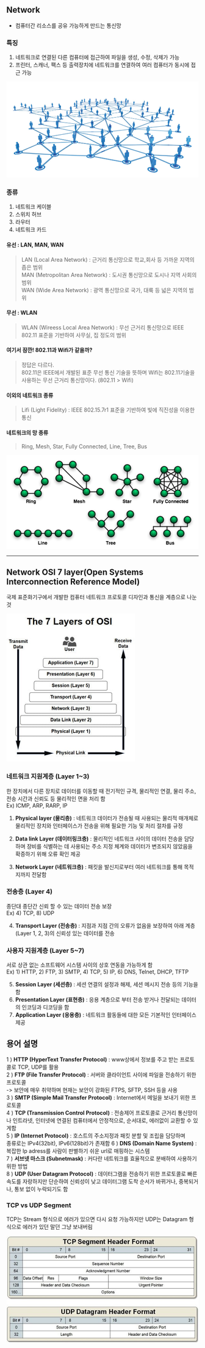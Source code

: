 ## **Network**
- 컴퓨터간 리소스를 공유 가능하게 만드는 통신망

### **특징**
1. 네트워크로 연결된 다른 컴퓨터에 접근하여 파일을 생성, 수정, 삭제가 가능
1. 프린터, 스캐너, 팩스 등 출력장치에 네트워크를 연결하여 여러 컴퓨터가 동시에 접근 가능   

![Network.jpg](./network.jpg)

### **종류**
1. 네트워크 케이블
1. 스위치 허브
1. 라우터
1. 네트워크 카드
 
#### **유선 : LAN, MAN, WAN**
>LAN (Local Area Network) : 근거리 통신망으로 학교,회사 등 가까운 지역의 좁은 범위   
>MAN (Metropolitan Area Network) : 도시권 통신망으로 도시나 지역 사회의 범위   
>WAN (Wide Area Network) : 광역 통신망으로 국가, 대륙 등 넓은 지역의 범위

#### **무선 : WLAN**
>WLAN (Wireess Local Area Network) : 무선 근거리 통신망으로 IEEE 802.11 표준을 기반하여 사무실, 집 정도의 범위

#### **여기서 잠깐! 802.11과 Wifi가 같을까?**
> 정답은 다르다.   
802.11은 IEEE에서 개발된 표준 무선 통신 기술을 뜻하며 Wifi는 802.11기술을 사용하는 무선 근거리 통신망이다. (802.11 > Wifi)

#### **이외의 네트워크 종류**
>Lifi (Light Fidelity) : IEEE 802.15.7r1 표준을 기반하여 빛에 직진성을 이용한 통신

#### **네트워크의 망 종류**
> Ring, Mesh, Star, Fully Connected, Line, Tree, Bus   

![networktopology.png](./networktopologies.png)

<hr></hr>

## **Network OSI 7 layer**(Open Systems Interconnection Reference Model)
국제 표준화기구에서 개발한 컴퓨터 네트워크 프로토콜 디자인과 통신을 계층으로 나눈 것   

![7-layer-model.jpg](./7-layer-model.jpg)

### **네트워크 지원계층 (Layer 1~3)**
한 장치에서 다른 장치로 데이터를 이동할 때 전기적인 규격, 물리적인 연결, 물리 주소, 전송 시간과 신뢰도 등 물리적인 면을 처리 함   
Ex) ICMP, ARP, RARP, IP
1. **Physical layer (물리층)** : 네트워크 데이터가 전송될 때 사용되는 물리적 매개체로 물리적인 장치와 인터페이스가 전송을 위해 필요한 기능 및 처리 절차를 규정

2. **Data link Layer (데이터링크층)** : 물리적인 네트워크 사이의 데이터 전송을 담당하며 장비를 식별하는 데 사용되는 주소 지정 체계와 데이터가 변조되지 않았음을 확증하기 위해 오류 확인 제공

3. **Network Layer (네트워크층)** : 패킷을 발신지로부터 여러 네트워크를 통해 목적지까지 전달함

### **전송층 (Layer 4)**
종단대 종단간 신뢰 할 수 있는 데이터 전송 보장   
Ex) 4) TCP, 8) UDP   

4. **Transport Layer (전송층)** : 지점과 지점 간의 오류가 없음을 보장하여 아래 계층(Layer 1, 2, 3)의 신뢰성 있는 데이터를 전송

### **사용자 지원계층 (Layer 5~7)**
서로 상관 없는 소프트웨어 시스템 사이의 상호 연동을 가능하게 함   
Ex) 1) HTTP, 2) FTP, 3) SMTP, 4) TCP, 5) IP, 6) DNS, Telnet, DHCP, TFTP   

5. **Session Layer (세션층)** :  세션 연결의 설정과 해제, 세션 메시지 전송 등의 기능을 함   
6. **Presentation Layer (표현층)** : 응용 계층으로 부터 전송 받거나 전달되는 데이터의 인코딩과 디코딩을 함   
7. **Application Layer (응용층)** : 네트워크 활동들에 대한 모든 기본적인 인터페이스 제공 

## 용어 설명   
1 ) **HTTP (HyperText Transfer Protocol)** : www상에서 정보를 주고 받는 프로토콜로 TCP, UDP를 활용   
2 ) **FTP (File Transfer Protocol)** : 서버와 클라이언트 사이에 파일을 전송하기 위한 프로토콜   
-> 보안에 매우 취약하며 현재는 보안이 강화된 FTPS, SFTP, SSH 등을 사용   
3 ) **SMTP (Simple Mail Transfer Protocol)** : Internet에서 메일을 보내기 위한 프로토콜   
4 ) **TCP (Transmission Control Protocol)** : 전송제어 프로토콜로 근거리 통신망이나 인트라넷, 인터넷에 연결된 컴퓨터에서 안정적으로, 순서대로, 에러없이 교환할 수 있게함   
5 ) **IP (Internet Protocol)** : 호스트의 주소지정과 패킷 분할 및 조립을 담당하며   
종류로는 IPv4(32bit), IPv6(128bit)가 존재함
6 ) **DNS (Domain Name System)** : 복잡한 Ip adress를 사람이 판별하기 쉬운 url로 매핑하는 시스템   
7 ) **서브넷 마스크 (Subnetmask)** : 커다란 네트워크를 효율적으로 분배하여 사용하기 위한 방법   
8 ) **UDP (User Datagram Protocol)** : 데이터그램을 전송하기 위한 프로토콜로 빠른 속도를 자랑하지만 단순하여 신뢰성이 낮고 데이터그램 도착 순서가 바뀌거나, 중복되거나, 통보 없이 누락되기도 함   

### **TCP vs UDP Segment**
TCP는 Stream 형식으로 에러가 있으면 다시 요청 가능하지만 UDP는 Datagram 형식으로 에러가 있던 말던 그냥 보내버림   

![tcp-udp.jpg](tcp-udp.jpg)

